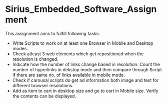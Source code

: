 # Sirius_Embedded_Software_Assignment

This assignment aims to fulfill following tasks:
- Write Scripts to work on at least one Browser in Mobile and Desktop modes.
- Check atleast 3 web elements which get repositioned when the resolution is changed.
- Indicate how the number of links change based in resolution. Count the number of hyperlinks in dekstop mode and then compare through Script if there are same no. of links available in mobile mode.
- Check if carousal scripts do get ad information both image and text for different browser resolutions.
- Add as item to cart in desktop size and go to cart in Mobile size. Verify the contents can be displayed.
